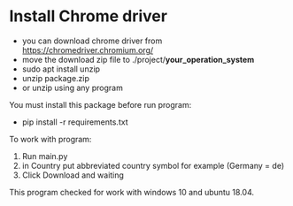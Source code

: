 Install Chrome driver
========================
- you can download chrome driver from https://chromedriver.chromium.org/
- move the download zip file to ./project/**your_operation_system** 
- sudo apt install unzip
- unzip package.zip
- or unzip using any program 

You must install this package before run program: 
-   pip install -r requirements.txt

To work with program:
1. Run main.py
2. in Country put abbreviated country symbol for example (Germany = de)
3. Click Download and waiting

This program checked for work with windows 10 and ubuntu 18.04.
